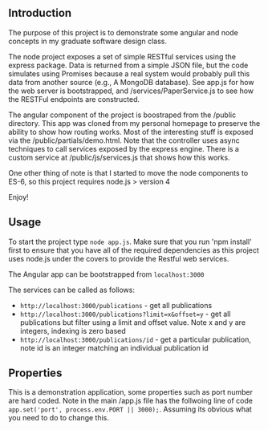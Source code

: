 ## Introduction

The purpose of this project is to demonstrate some angular and node concepts in my graduate software design class.

The node project exposes a set of simple RESTful services using the express package.  Data is returned from a simple JSON file, but the code simulates using Promises because a real system would probably pull this data from another source (e.g., A MongoDB database).  See app.js for how the web server is bootstrapped, and /services/PaperService.js to see how the RESTFul endpoints are constructed.

The angular component of the project is boostraped from the /public directory.  This app was cloned from my personal homepage to preserve the ability to show how routing works.  Most of the interesting stuff is exposed via the /public/partials/demo.html.  Note that the controller uses async techniques to call services exposed by the express engine.  There is a custom service at /public/js/services.js that shows how this works.

One other thing of note is that I started to move the node components to ES-6, so this project requires node.js > version 4

Enjoy!

## Usage

To start the project type `node app.js`.  Make sure that you run 'npm install' first to ensure
that you have all of the required dependencies as this project uses node.js under the covers
to provide the Restful web services.

The Angular app can be bootstrapped from `localhost:3000`

The services can be called as follows:
* `http://localhost:3000/publications` - get all publications
* `http://localhost:3000/publications?limit=x&offset=y` - get all publications but filter using a limit and offset value.  Note x and y are integers, indexing is zero based
* `http://localhost:3000/publications/id` - get a particular publication, note id is an integer matching an individual publication id

## Properties

This is a demonstration application, some properties such as port number are hard coded. Note in the main /app.js file has the follwoing line of code `app.set('port', process.env.PORT || 3000);`.  Assuming its obvious what you need to do to change this.
